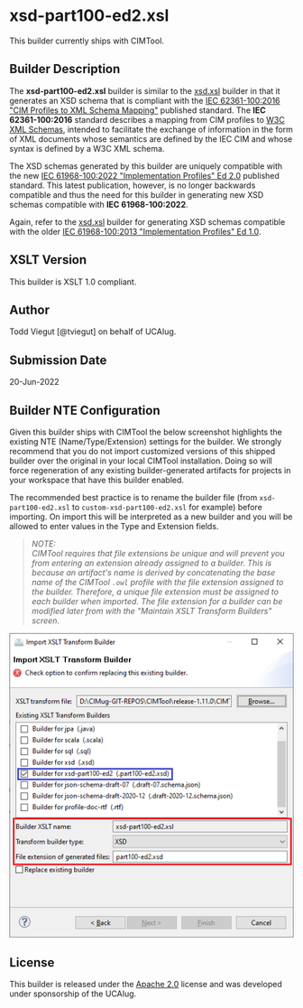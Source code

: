 # xsd-part100-ed2.xsl

This builder currently ships with CIMTool.

## Builder Description

The **xsd-part100-ed2.xsl** builder is similar to the [xsd.xsl](../xsd-xsl/builder.md) builder in that it generates an XSD schema that is compliant with the [IEC 62361-100:2016 "CIM Profiles to XML Schema Mapping"](https://webstore.iec.ch/publication/25114) published standard. The **IEC 62361-100:2016** standard describes a mapping from CIM profiles to [W3C XML Schemas](https://www.w3.org/TR/xmlschema11-1/), intended to facilitate the exchange of information in the form of XML documents whose semantics are defined by the IEC CIM and whose syntax is defined by a W3C XML schema.

The XSD schemas generated by this builder are uniquely compatible with the new [IEC 61968-100:2022 "Implementation Profiles" Ed 2.0](https://webstore.iec.ch/publication/67766) published standard.  This latest publication, however, is no longer backwards compatible and thus the need for this builder in generating new XSD schemas compatible with **IEC 61968-100:2022**.

Again, refer to the [xsd.xsl](../xsd-xsl/builder.md) builder for generating XSD schemas compatible with the older [IEC 61968-100:2013 "Implementation Profiles" Ed 1.0](https://webstore.iec.ch/publication/6198).

## XSLT Version

This builder is XSLT 1.0 compliant.

## Author

Todd Viegut [@tviegut] on behalf of UCAIug.

## Submission Date

20-Jun-2022

## Builder NTE Configuration

Given this builder ships with CIMTool the below screenshot highlights the existing NTE (Name/Type/Extension) settings for the builder.  We strongly recommend that you do not import customized versions of this shipped builder over the original in your local CIMTool installation. Doing so will force regeneration of any existing builder-generated artifacts for projects in your workspace that have this builder enabled.

The recommended best practice is to rename the builder file (from ```xsd-part100-ed2.xsl``` to ```custom-xsd-part100-ed2.xsl``` for example) before importing. On import this will be interpreted as a new builder and you will be allowed to enter values in the Type and Extension fields.

>*NOTE: </br>CIMTool requires that file extensions be unique and will prevent you from entering an extension already assigned to a builder. This is because an artifact's name is derived by concatenating the base name of the CIMTool ```.owl``` profile with the file extension assigned to the builder. Therefore, a unique file extension must be assigned to each builder when imported. The file extension for a builder can be modified later from with the "Maintain XSLT Transform Builders" screen.*

![image](import-builder.png)

## License

This builder is released under the [Apache 2.0](../../LICENSE) license and was developed under sponsorship of the UCAIug.
